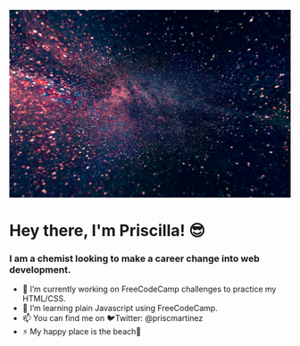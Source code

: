 <img src="bckgd.jpg"><br>
# Hey there, I'm Priscilla! 😎

### I am a chemist looking to make a career change into web development.
<!--
**priscillacodes/priscillacodes** is a ✨ _special_ ✨ repository because its `README.md` (this file) appears on your GitHub profile.-->

- 🔭 I’m currently working on FreeCodeCamp challenges to practice my HTML/CSS.
- 🌱 I’m learning plain Javascript using FreeCodeCamp.
- 📫 You can find me on 🐦Twitter: @priscmartinez
- ⚡ My happy place is the beach🌅

